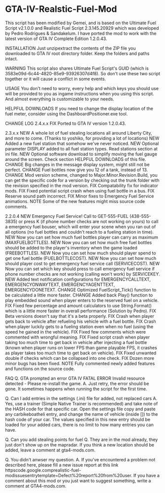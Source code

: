 # GTA-IV-Realstic-Fuel-Mod
This script has been modified by Gemei, and is based on the Ultimate Fuel Script v2.1.0.0 and Realistic Fuel Script 2.3.145.20929 which was developed by Pedro Rodrigues & Sandakelum.
I have ported the mod to work with the latest version of GTA IV Complete Edition 1.2.0.43.

INSTALLATION 
Just unzipextract the contents of the ZIP file you downloaded to
GTA IV root directory folder. Keep the folders and paths intact.

WARNING 
This script also shares Ultimate Fuel Script's GUID (which is
3583e09d-6c44-4820-85e9-93926307d4f8). So don't use these two script together
or it will cause a conflict in some events.

USAGE
You don't need to worry, every help and which keys you should use will be
provided to you as ingame instructions when you using this script. And almost
everything is customizable to your needs.

HELPFUL DOWNLOADS
If you need to change the display location of the fuel meter, consider using the DashboardPositioner.exe tool.

CHANGE LOG 
2.4.x.x
FIX Ported to GTA IV version 1.2.0.43.

2.3.x.x
NEW A whole lot of fuel stealing locations all around Liberty City, and more to come. (Thanks to yoshiko, for providing a lot of locations)
NEW Added a new fuel station that somehow we've never noticed.
NEW Optional parameter DISPLAY added to all fuel station types. Read stations section at ini file.
NEW Optional software download to simplify moving the fuel gauge around the screen. Check section HELPFUL DOWNLOADS of this file.
CHANGE Big changes in the message display system, might still not be perfect.
CHANGE Fuel bottles now give you 12 of a tank, instead of 13.
CHANGE Mod version scheme, changed to Major.Minor.Revision.Build, you can get the specific code for a version by checking out the trunk folder with the revision specified in the mod version.
FIX Compatability fix for indicator mods.
FIX Fixed potential script crash when using fuel bottle in a bus.
FIX Reserve sound path incorrect.
FIX Minor fixes to Emergency Fuel Service animations.
NOTE Some of the new features might miss source code comments.

2.2.0.4
NEW Emergency Fuel Service! Call to GET-555-FUEL (438-555-3835) or press K (if phone number checks are not working on yours) to call a emergency fuel bouser, which will enter your scene when you ran out of all options (no fuel bottles and couldn't reach to a fueling station in time).
NEW Now you can set how much fuel bottles player can carry as maximum (MAXFUELBOTTLES).
NEW Now you can set how much free fuel bottles should be added to the player's inventory when the game loaded (FREEBOTTLES).
NEW Now you can set how much should player spend to get one fuel bottle (FUELBOTTLECOST).
NEW Now you can set how much should player cost to get emergency fuel service call (SERVICECOST).
NEW Now you can set which key should press to call emergency fuel service if phone number checks are not working (calling won't work) by SERVICEKEY.
NEW Added text notification configurations for EMERGENCYCALLTEXT, EMERGENCYONWAYTEXT, EMERGENCYAGENTTEXT, EMERGENCYDONETEXT.
CHANGE Optimized FuelScript_Tick() function to be calculated a little more faster.
CHANGE Added back Play() function to play embedded sound when player enters to the reserved fuel on a vehicle.
FIX Fixed few percentage and amount calculators to use String.Format() which is a little more faster in overall performance (Solution by Pedro).
FIX Beta versions doesn't say that it's a beta properly.
FIX Crash when player gets back to vehicle after refueling his vehicle with a fuel bottle.
FIX Crash when player luckily gets to a fueling station even when no fuel (using the speed he gained in the vehicle).
FIX Fixed few comments which were commented with wrongful meaning.
FIX Fixed script crash when player taking too much time to get back in vehicle after injecting a fuel bottle (known when player runs on lower FPS than game playable FPS, it crashes as player takes too much time to get back on vehicle).
FIX Fixed unwanted double if checks which can be collapsed into one check.
FIX Dozen more minor bugs has been fixed.
NOTE Fully commented newly added features and functions on the source code.

FAQ
Q. GTA prompted an error  GTA IV FATAL ERROR Invalid resource detected - Please re-install the game.
A. Just retry, the error should be gone. It sometimes happens when running the script for the first time.

Q. Can I add entries in the settings (.ini) file for added, not replaced cars 
A. Yes, use a trainer (Simple Native Trainer is recommended) and take note of the HASH code for that specific car. Open the settings file copy and paste any carbikeboatheli entry, and change the name of vehicle (inside []) to the hash code of your car. The values specified in this new entry should be loaded for your added cars, there is no limit to how many entries you can have.

Q. Can you add stealing points for fuel 
Q. They are in the mod already, they just don't show up on the mapradar. If you think a new location should be added, leave a comment at gta4-mods.com.

Q. You didn't anwser my question.
A. If you've encountered a problem not described here, please fill a new issue report at this link httpscode.google.comprealistic-fuel-modissuesentrytemplate=Defect%20report%20from%20user. If you have a comment about this mod or you just want to suggest something, write a comment at GTA4-mods.com.
